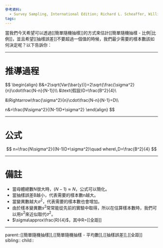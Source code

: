 ```yaml
---
參考資料:
  - Survey Sampling, International Edition; Richard L. Scheaffer, William Mendenhall. III
tags:
---
```

當我們今天希望可以透過[[簡單隨機抽樣]]的方式來估計[[簡單隨機抽樣 - 比例|比例]]，並且希望[[抽樣誤差]]不要超過一個值的時候，我們最少需要的樣本數該如何決定呢？以下告訴你：
- - -
# 推導過程
$$
\begin{align}
B&=2\sqrt{Var(\bar{y})}=2\sqrt{\frac{\sigma^2}{n}\cdot\frac{N-n}{N-1}}\\\\
&\text{假設}D=\frac{B^2}{4}\\

&\Rightarrow\frac{\sigma^2}{n}\cdot\frac{N-n}{N-1}=D\\\\

n&=\frac{N\sigma^2}{(N-1)D+\sigma^2}
\end{align}
$$
- - -
# 公式
$$
n=\frac{N\sigma^2}{(N-1)D+\sigma^2}\quad where\,D=\frac{B^2}{4}
$$
- - -
# 備註
- 當母體總數N很大時，$(N-1)\approx N$，公式可以簡化。
- 當抽樣誤差B越小，代表需要的樣本數n越大。
- 當變異數越大$\sigma^2$，代表需要的樣本數也會增加。
- 由於樣本變異數$s^2$常常能從先前的實驗中取得，所以在估算樣本數時，我們可以用$s^2$來近似取代$\sigma^2$。
- $\sigma\approx\frac{R}{4}$，其中R=[[全距]]
- - -
parent::[[簡單隨機抽樣]],[[簡單隨機抽樣 - 平均數]],[[抽樣誤差]],[[全距]]
sibling::
child::